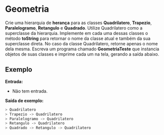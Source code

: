 # Geometria

Crie uma hierarquia de **herança** para as classes **Quadrilatero**, **Trapezio**, **Paralelogramo**, **Retangulo** e **Quadrado**. Utilize Quadrilatero como a superclasse da hierarquia.
Implemente em cada uma dessas classes o método **toString** para retornar o nome da classe atual e também da sua superclasse direta. No caso da classe Quadrilatero, retorne apenas o nome dela mesma. Escreva um programa chamado **GeometriaTeste** que instancia objetos de suas classes e imprime cada um na tela, gerando a saída abaixo.

## Exemplo

**Entrada:**

* Não tem entrada.

**Saída de exemplo:**

```bash
> Quadrilatero
> Trapezio -> Quadrilatero
> Paralelogramo -> Quadrilatero
> Retangulo -> Quadrilatero
> Quadrado -> Retangulo -> Quadrilatero
```